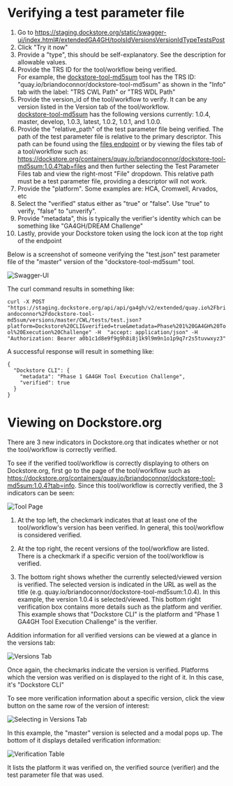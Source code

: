 # Verifying a test parameter file

1. Go to https://staging.dockstore.org/static/swagger-ui/index.html#/extendedGA4GH/toolsIdVersionsVersionIdTypeTestsPost
2. Click "Try it now"
3. Provide a "type", this should be self-explanatory.  See the description for allowable values.
4. Provide the TRS ID for the tool/workflow being verified.  
For example, the [dockstore-tool-md5sum](https://dockstore.org/containers/quay.io/briandoconnor/dockstore-tool-md5sum:master?tab=info) tool has the TRS ID: "quay.io/briandoconnor/dockstore-tool-md5sum" as shown in the "Info" tab with the label: "TRS CWL Path" or "TRS WDL Path"
5. Provide the version_id of the tool/workflow to verify.  It can be any version listed in the Version tab of the tool/workflow.  
[dockstore-tool-md5sum](https://dockstore.org/containers/quay.io/briandoconnor/dockstore-tool-md5sum:master?tab=versions) has the following versions currently:
1.0.4, master, develop, 1.0.3, latest, 1.0.2, 1.0.1, and 1.0.0.
6. Provide the "relative_path" of the test parameter file being verified.  The path of the test parameter file is relative to the primary descriptor.  This path can be found using the [files endpoint](https://staging.dockstore.org/static/swagger-ui/index.html#/GA4GH/toolsIdVersionsVersionIdTypeFilesGet) or by viewing the files tab of a tool/workflow such as:
https://dockstore.org/containers/quay.io/briandoconnor/dockstore-tool-md5sum:1.0.4?tab=files and then further selecting the Test Parameter Files tab and view the right-most "File" dropdown. This relative path must be a test parameter file, providing a descriptor will not work.
7. Provide the "platform".  Some examples are: HCA, Cromwell, Arvados, etc
8. Select the "verified" status either as "true" or "false".  Use "true" to verify, "false" to "unverify".
9. Provide "metadata", this is typically the verifier's identity which can be something like "GA4GH/DREAM Challenge"
10. Lastly, provide your Dockstore token using the lock icon at the top right of the endpoint

Below is a screenshot of someone verifying the "test.json" test parameter file of the "master" version of the "dockstore-tool-md5sum" tool.  

![Swagger-UI](Swagger.png)

The curl command results in something like:

`curl -X POST "https://staging.dockstore.org/api/api/ga4gh/v2/extended/quay.io%2Fbriandoconnor%2Fdockstore-tool-md5sum/versions/master/CWL/tests/test.json?platform=Dockstore%20CLI&verified=true&metadata=Phase%201%20GA4GH%20Tool%20Execution%20Challenge" -H  "accept: application/json" -H  "Authorization: Bearer a0b1c1d8e9f9g9h8i8j1k9l9m9n1o1p9q7r2s5tuvwxyz3"`

A successful response will result in something like:

```
{
  "Dockstore CLI": {
    "metadata": "Phase 1 GA4GH Tool Execution Challenge",
    "verified": true
  }
}
```

# Viewing on Dockstore.org

There are 3 new indicators in Dockstore.org that indicates whether or not the tool/workflow is correctly verified.

To see if the verified tool/workflow is correctly displaying to others on Dockstore.org, first go to the page of the tool/workflow such as https://dockstore.org/containers/quay.io/briandoconnor/dockstore-tool-md5sum:1.0.4?tab=info.  Since this tool/workflow is correctly verified, the 3 indicators can be seen:

![Tool Page](VerifiedTool.png)

1. At the top left, the checkmark indicates that at least one of the tool/workflow's version has been verified.  In general, this tool/workflow is considered verified.  

2. At the top right, the recent versions of the tool/workflow are listed.  There is a checkmark if a specific version of the tool/workflow is verified.

3. The bottom right shows whether the currently selected/viewed version is verified.  The selected version is indicated in the URL as well as the title (e.g. quay.io/briandoconnor/dockstore-tool-md5sum:1.0.4). In this example, the version 1.0.4 is selected/viewed.  This bottom right verification box contains more details such as the platform and verifier.  This example shows that "Dockstore CLI" is the platform and "Phase 1 GA4GH Tool Execution Challenge" is the verifier.

Addition information for all verified versions can be viewed at a glance in the versions tab:

![Versions Tab](VerifiedVersionsTab.png)

Once again, the checkmarks indicate the version is verified.  Platforms which the version was verified on is displayed to the right of it.  In this case, it's "Dockstore CLI"

To see more verification information about a specific version, click the view button on the same row of the version of interest:

![Selecting in Versions Tab](SelectingVersionsTab.png)

In this example, the "master" version is selected and a modal pops up.  The bottom of it displays detailed verification information:

![Verification Table](VerifiedTable.png)

It lists the platform it was verified on, the verified source (verifier) and the test parameter file that was used.
